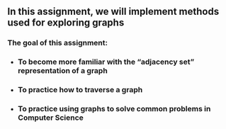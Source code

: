 ## In this assignment, we will implement methods used for exploring graphs

### The goal of this assignment:
* ### To become more familiar with the “adjacency set” representation of a graph
* ### To practice how to traverse a graph
* ### To practice using graphs to solve common problems in Computer Science
